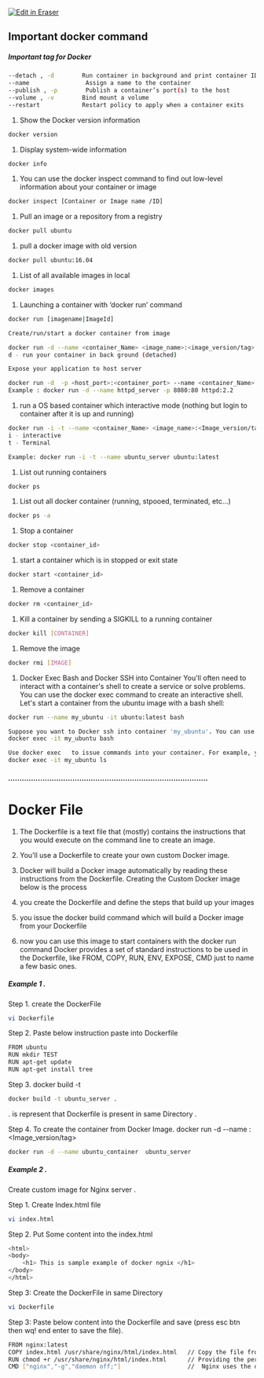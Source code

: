 <p><a target="_blank" href="https://app.eraser.io/workspace/j3ZbYQNoT3dgKFMFVya0" id="edit-in-eraser-github-link"><img alt="Edit in Eraser" src="https://firebasestorage.googleapis.com/v0/b/second-petal-295822.appspot.com/o/images%2Fgithub%2FOpen%20in%20Eraser.svg?alt=media&amp;token=968381c8-a7e7-472a-8ed6-4a6626da5501"></a></p>

## Important docker command
##### Important tag for Docker
```sh
--detach , -d        Run container in background and print container ID
--name                Assign a name to the container
--publish , -p        Publish a container’s port(s) to the host
--volume , -v        Bind mount a volume
--restart            Restart policy to apply when a container exits
```
1. Show the Docker version information
```sh
docker version
```
1. Display system-wide information
```sh
docker info
```
1. You can use the docker inspect command to find out low-level information about your container or image
```sh
docker inspect [Container or Image name /ID]
```
1. Pull an image or a repository from a registry
```sh
docker pull ubuntu
```
1. pull a docker image with old version
```sh
docker pull ubuntu:16.04
```
1. List of all available images in local
```sh
docker images
```
1. Launching a container with ‘docker run’ command
```sh
docker run [imagename|ImageId]

Create/run/start a docker container from image

docker run -d --name <container_Name> <image_name>:<image_version/tag>
d - run your container in back ground (detached)

Expose your application to host server

docker run -d  -p <host_port>:<container_port> --name <container_Name> <image_name>:<Image_version/tag>
Example : docker run -d --name httpd_server -p 8080:80 httpd:2.2
```
1. run a OS based container which interactive mode (nothing but login to container after it is up and running)
```sh
docker run -i -t --name <container_Name> <image_name>:<Image_version/tag>
i - interactive
t - Terminal

Example: docker run -i -t --name ubuntu_server ubuntu:latest
```
1. List out running containers
```sh
docker ps
```
1. List out all docker container (running, stpooed, terminated, etc...)
```sh
docker ps -a
```
1. Stop a container
```sh
docker stop <container_id>
```
1. start a container which is in stopped or exit state
```sh
docker start <container_id>
```
1. Remove a container
```sh
docker rm <container_id>
```
1. Kill a container by sending a SIGKILL to a running container
```sh
docker kill [CONTAINER]
```
1. Remove the image
```sh
docker rmi [IMAGE]
```
1. Docker Exec Bash and Docker SSH into Container
You'll often need to interact with a container's shell to create a service or solve problems.
You can use the docker exec command to create an interactive shell. Let's start a container
from the ubuntu image with a bash shell:
```sh
docker run --name my_ubuntu -it ubuntu:latest bash

Suppose you want to Docker ssh into container 'my_ubuntu'. You can use the docker exec   bash method:
docker exec -it my_ubuntu bash

Use docker exec   to issue commands into your container. For example, you can run the ls  command on your 'my_ubuntu'     docker container directly from the command prompt:
docker exec -it my_ubuntu ls
```
##### .......................................................................................
# Docker File
1. The Dockerfile is a text file that (mostly) contains the instructions that you would execute on the command line to create an image.
2. You’ll use a Dockerfile to create your own custom Docker image.
3. Docker will build a Docker image automatically by reading these instructions from the Dockerfile.
Creating the Custom Docker image below is the process 

1. you create the Dockerfile and define the steps that build up your images
2. you issue the docker build command which will build a Docker image from your Dockerfile
3. now you can use this image to start containers with the docker run command
Docker provides a set of standard instructions to be used in the Dockerfile, like FROM, COPY, RUN, ENV, EXPOSE, CMD just to name a few basic ones.

##### Example 1 .
Step 1. create the DockerFile 

```sh
vi Dockerfile
```
Step 2. Paste below instruction paste into Dockerfile

```sh
FROM ubuntu  
RUN mkdir TEST
RUN apt-get update
RUN apt-get install tree
```
Step 3. docker build -t  

```sh
docker build -t ubuntu_server .
```
 . is represent that Dockerfile is present in same Directory .

Step 4. To create the container from Docker Image. docker run -d --name  :<Image_version/tag>

```sh
docker run -d --name ubuntu_container  ubuntu_server
```
##### Example 2 .
Create custom image for Nginx server .

Step 1. Create Index.html file 

```sh
vi index.html
```
Step 2. Put Some content into the index.html 

```sh
<html>
<body>
    <h1> This is sample example of docker ngnix </h1>
</body>
</html>
```
Step 3: Create the DockerFile in same Directory 

```sh
vi Dockerfile
```
Step 3: Paste below content into the Dockerfile and save (press esc btn then wq! end enter to save the file).

```sh
FROM nginx:latest
COPY index.html /usr/share/nginx/html/index.html   // Copy the file from source location to Destination
RUN chmod +r /usr/share/nginx/html/index.html      // Providing the permission to index.html 
CMD ["nginx","-g","daemon off;"]                   //  Nginx uses the daemon off directive to run in the foreground.
```



<!--- Eraser file: https://app.eraser.io/workspace/j3ZbYQNoT3dgKFMFVya0 --->